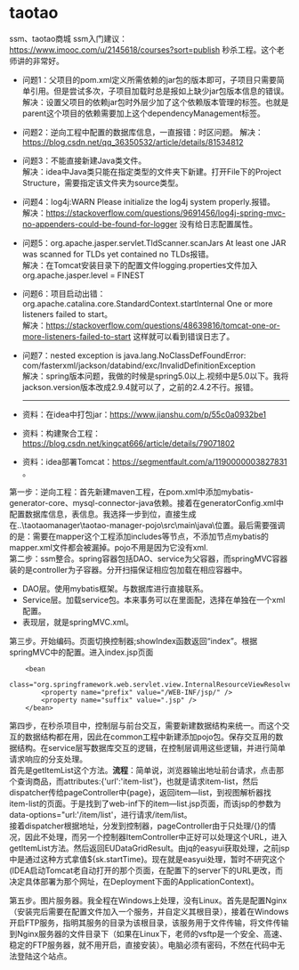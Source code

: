 # taotao
ssm、taotao商城
ssm入门建议：https://www.imooc.com/u/2145618/courses?sort=publish 秒杀工程。这个老师讲的非常好。




- 问题1：父项目的pom.xml定义所需依赖的jar包的版本即可，子项目只需要简单引用。但是尝试多次，子项目加载时总是报如上缺少jar包版本信息的错误。  
解决：设置父项目的依赖jar包时外层少加了这个依赖版本管理的标签<dependencyManagement>。也就是parent这个项目的依赖需要加上这个dependencyManagement标签。
- 问题2：逆向工程中配置的数据库信息，一直报错：时区问题。
  解决：https://blog.csdn.net/qq_36350532/article/details/81534812   
- 问题3：不能直接新建Java类文件。   
  解决：idea中Java类只能在指定类型的文件夹下新建。打开File下的Project Structure，需要指定该文件夹为source类型。
- 问题4：log4j:WARN Please initialize the log4j system properly.报错。   
  解决：https://stackoverflow.com/questions/9691456/log4j-spring-mvc-no-appenders-could-be-found-for-logger 没有给日志配置属性。
- 问题5：org.apache.jasper.servlet.TldScanner.scanJars At least one JAR was scanned for TLDs yet contained no TLDs报错。   
  解决：在Tomcat安装目录下的配置文件logging.properties文件加入org.apache.jasper.level = FINEST  
- 问题6：项目启动出错：org.apache.catalina.core.StandardContext.startInternal One or more listeners failed to start。  
  解决：https://stackoverflow.com/questions/48639816/tomcat-one-or-more-listeners-failed-to-start 这样就可以看到错误日志了。   
- 问题7：nested exception is java.lang.NoClassDefFoundError: com/fasterxml/jackson/databind/exc/InvalidDefinitionException   
  解决：spring版本问题，我做的时候是spring5.0以上.视频中是5.0以下。我将jackson.version版本改成2.9.4就可以了，之前的2.4.2不行。报错。
  
  ----------------------
  
- 资料：在idea中打包jar：https://www.jianshu.com/p/55c0a0932be1    
- 资料：构建聚合工程：https://blog.csdn.net/kingcat666/article/details/79071802    
- 资料：idea部署Tomcat：https://segmentfault.com/a/1190000003827831  。
  
   
第一步：逆向工程：首先新建maven工程，在pom.xml中添加mybatis-generator-core、mysql-connector-java依赖。接着在generatorConfig.xml中配置数据库信息，表信息。我选择一步到位，直接生成在..\taotaomanager\taotao-manager-pojo\src\main\java\位置。最后需要强调的是：需要在mapper这个工程添加includes等节点，不添加节点mybatis的mapper.xml文件都会被漏掉。pojo不用是因为它没有xml.          
第二步：ssm整合。spring容器包括DAO、service为父容器，而springMVC容器装的是controller为子容器。分开扫描保证相应包加载在相应容器中。      
- DAO层。使用mybatis框架。与数据库进行直接联系。
- Service层。加载service包。本来事务可以在里面配，选择在单独在一个xml配置。
- 表现层，就是springMVC.xml。

第三步。开始编码。页面切换控制器;showIndex函数返回“index”。根据springMVC中的配置。进入index.jsp页面
````
    <bean
            class="org.springframework.web.servlet.view.InternalResourceViewResolver">
        <property name="prefix" value="/WEB-INF/jsp/" />
        <property name="suffix" value=".jsp" />
    </bean>
````

第四步，在秒杀项目中，控制层与前台交互，需要新建数据结构来统一。而这个交互的数据结构都在用，因此在common工程中新建添加pojo包。保存交互用的数据结构。在service层写数据库交互的逻辑，在控制层调用这些逻辑，并进行简单请求响应的分支处理。   
首先是getItemList这个方法。**流程**：简单说，浏览器输出地址前台请求，点击那个查询商品，而attributes:{'url':'item-list'}，也就是请求item-list，然后dispatcher传给pageController中{page}，返回item—list，到视图解析器找item-list的页面。于是找到了web-inf下的item—list.jsp页面，而该jsp的参数为data-options="url:'/item/list'，进行请求/item/list。   
接着dispatcher根据地址，分发到控制器，pageController由于只处理/{}的情况，因此不处理，而另一个控制器ItemController中正好可以处理这个URL，进入getItemList方法。然后返回EUDataGridResult。由jq的easyui获取处理，之前jsp中是通过这种方式拿值${sk.startTime}。现在就是easyui处理，暂时不研究这个(IDEA启动Tomcat老自动打开的那个页面，在配置下的server下的URL更改，而决定具体部署为那个网址，在Deployment下面的ApplicationContext)。

第五步。图片服务器。我全程在Windows上处理，没有Linux。首先是配置Nginx（安装完后需要在配置文件加入一个服务，并自定义其根目录），接着在Windows开启FTP服务，指明其服务的目录为该根目录，该服务用于文件传输，将文件传输到Nginx服务器的文件目录下（如果在Linux下，老师的vsftp是一个安全、高速、稳定的FTP服务器，就不用开启，直接安装）。电脑必须有密码，不然在代码中无法登陆这个站点。
